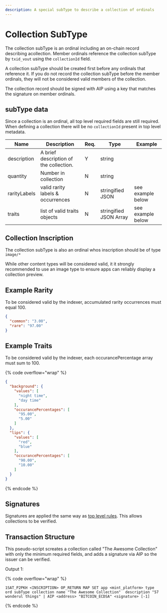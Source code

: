 ```yaml
---
description: A special subType to describe a collection of ordinals
---
```


# Collection SubType

The collection subType is an ordinal including an on-chain record describing acollection. Member ordinals reference the collection subType by `txid_vout` using the `collectionId` field.

A collection subType should be created first before any ordinals that reference it. If you do not record the collection subType before the member ordinals, they will not be considered valid members of the collection.

The collection record should be signed with AIP using a key that matches the signature on member ordinals.

## subType data

Since a collection is an ordinal, all top level required fields are still required. When defining a collection there will be no `collectionId` present in top level metadata.

| Name         | Description                            | Req. | Type                   | Example           |
| ------------ | -------------------------------------- | ---- | ---------------------- | ----------------- |
| description  | A brief description of the collection. | Y    | string                 |                   |
| quantity     | Number in collection                   | N    | string                 |                   |
| rarityLabels | valid rarity labels & occurrences      | N    | stringified JSON       | see example below |
| traits       | list of valid traits objects           | N    | stringified JSON Array | see example below |

## Collection Inscription

The collection subType is also an ordinal whos inscription should be of type `image/*`

While other content types will be considered valid, it it strongly recommended to use an image type to ensure apps can reliably display a collection preview.

## Example Rarity

To be considered valid by the indexer, accumulated rarity occurrences must equal 100.

```json
{
  "common": "3.00",
  "rare": "97.00"
}
```

## Example Traits

To be considered valid by the indexer, each occurancePercentage array must sum to 100.

{% code overflow="wrap" %}
```json
{
  "background": {
    "values": [
      "night time",
      "day time"
    ],
    "occurancePercentages": [
      "95.00",
      "5.00"
    ]
  },
  "lips": {
    "values": [
      "red",
      "blue"
    ],
    "occurancePercentages": [
      "90.00",
      "10.00"
    ]
  }
}
```
{% endcode %}

## Signatures

Signatures are applied the same way as [top level rules](collections.md#signatures). This allows collections to be verified.

## Transaction Structure

This pseudo-script screates a collection called "The Awesome Collection" with only the minimum required fields, and adds a signature via AIP so the issuer can be verified.

Output 1:

{% code overflow="wrap" %}
```
1SAT_P2PKH <INSCRIPTION> OP_RETURN MAP SET app <mint_platform> type ord subType collection name "The Awesome Collection"  description "57 wonderul things" | AIP <address> "BITCOIN_ECDSA" <signature> [-1]
```
{% endcode %}
